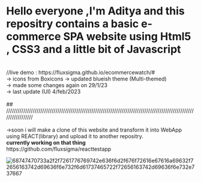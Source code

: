 # Hello everyone ,I'm Aditya and this repositry contains a basic e-commerce SPA website using Html5 , CSS3 and a little bit of Javascript<br>
<br>
//live demo : https://fluxsigma.github.io/ecommercewatch/#
<br>
-> icons from Boxicons
-> updated blueish theme (Multi-themed) <br>
-> made some changes again on 29/1/23 <br>
 -> last update (UI) 4/feb/2023 <br><br>
 ## /////////////////////////////////////////////////////////////////////////////////////////////////////////////////  <br><br>
 ->soon i will make a clone of this website and transform it into WebApp using REACT(library) and upload it to another repositry. <br>
 <b> currently working on that thing</b>
<br>
  https://github.com/fluxsigma/reacttestapp <br>

![68747470733a2f2f7261776769742e636f6d2f676f72616e67616a69632f72656163742d69636f6e732f6d61737465722f72656163742d69636f6e732e737667](https://user-images.githubusercontent.com/102435771/216815718-f1f96988-355c-447c-9804-347da0a79655.svg)


